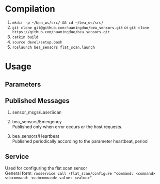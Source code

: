 # Compilation
1. `mkdir -p ~/bea_ws/src/ && cd ~/bea_ws/src/`
2. `git clone git@github.com:huamingduo/bea_sensors.git` or `git clone https://github.com/huamingduo/bea_sensors.git`
3. `catkin build`
4. `source devel/setup.bash`
5. `roslaunch bea_sensors flat_scan.launch`

# Usage
## Parameters

## Published Messages
1. sensor_msgs/LaserScan

2. bea_sensors/Emergency  
   Published only when error occurs or the host requests.
3. bea_sensors/Heartbeat  
   Published periodically according to the parameter heartbeat_period
   
## Service
Used for configuring the flat scan sensor  
General form: `rosservice call /flat_scan/configure "command: <command> subcommand: <subcommand> value: <value>"`
